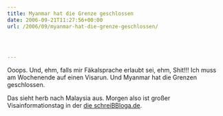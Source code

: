 ```yaml
---
title: Myanmar hat die Grenze geschlossen
date: 2006-09-21T11:27:56+00:00
url: /2006/09/myanmar-hat-die-grenze-geschlossen/




---
```

Ooops. Und, ehm, falls mir Fäkalsprache erlaubt sei, ehm, Shit!!! Ich muss am Wochenende auf einen Visarun. Und Myanmar hat die Grenzen geschlossen.

Das sieht herb nach Malaysia aus. Morgen also ist großer Visainformationstag in der [die schreiBBloga.de][1].

 [1]: http://die.schreibbloga.de
